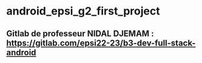 # android_epsi_g2_first_project

## Gitlab de professeur NIDAL DJEMAM : https://gitlab.com/epsi22-23/b3-dev-full-stack-android

